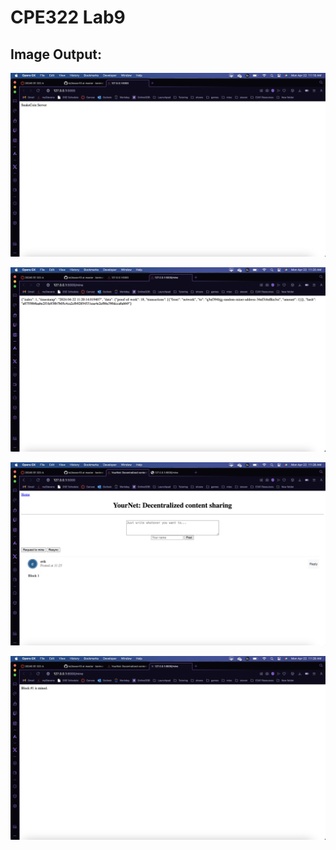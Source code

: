 # CPE322 Lab9

## Image Output:
![](/Images/Lab10_img.png)

![](/Images/lab10_img2.png)

![](/Images/Lab10_img3.png)

![](/Images/Lab10_img4.png)
